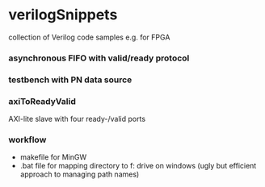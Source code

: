 # verilogSnippets
collection of Verilog code samples e.g. for FPGA

### asynchronous FIFO with valid/ready protocol

### testbench with PN data source

### axiToReadyValid
AXI-lite slave with four ready-/valid ports

### workflow
- makefile for MinGW
- .bat file for mapping directory to f: drive on windows (ugly but efficient approach to managing path names)